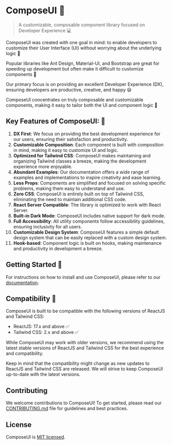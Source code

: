 # ComposeUI 🚀

> A customizable, composable component library focused on Developer Experience 💻

ComposeUI was created with one goal in mind: to enable developers to customize their User Interface (UI) without worrying about the underlying logic 🎨

Popular libraries like Ant Design, Material-UI, and Bootstrap are great for speeding up development but often make it difficult to customize components 🔧

Our primary focus is on providing an excellent Developer Experience (DX), ensuring developers are productive, creative, and happy 😃

ComposeUI concentrates on truly composable and customizable components, making it easy to tailor both the UI and component logic 🔀

## Key Features of ComposeUI: 🌟

1. **DX First**: We focus on providing the best development experience for our users, ensuring their satisfaction and productivity.
2. **Customizable Composition**: Each component is built with composition in mind, making it easy to customize UI and logic.
3. **Optimized for Tailwind CSS**: ComposeUI makes maintaining and organizing Tailwind classes a breeze, making the development experience more enjoyable.
4. **Abundant Examples**: Our documentation offers a wide range of examples and implementations to inspire creativity and ease learning.
5. **Less Props**: Components are simplified and focused on solving specific problems, making them easy to understand and use.
6. **Zero CSS**: ComposeUI is entirely built on top of Tailwind CSS, eliminating the need to maintain additional CSS code.
7. **React Server Compatible**: The library is optimized to work with React Server.
8. **Built-in Dark Mode**: ComposeUI includes native support for dark mode.
9. **Full Accessibility**: All utility components follow accessibility guidelines, ensuring inclusivity for all users.
10. **Customizable Design System**: ComposeUI features a simple default design system that can be easily replaced with a custom design system.
11. **Hook-based**: Component logic is built on hooks, making maintenance and productivity in development a breeze.

## Getting Started 🏁

For instructions on how to install and use ComposeUI, please refer to our [documentation](link-to-documentation).

## Compatibility 🤝

ComposeUI is built to be compatible with the following versions of ReactJS and Tailwind CSS:

- ReactJS: 17.x and above ✅
- Tailwind CSS: 2.x and above ✅

While ComposeUI may work with older versions, we recommend using the latest stable versions of ReactJS and Tailwind CSS for the best experience and compatibility.

Keep in mind that the compatibility might change as new updates to ReactJS and Tailwind CSS are released. We will strive to keep ComposeUI up-to-date with the latest versions.

## Contributing

We welcome contributions to ComposeUI! To get started, please read our [CONTRIBUTING.md](./CONTRIBUTING.md) file for guidelines and best practices.

## License

ComposeUI is [MIT licensed](./LICENSE).
